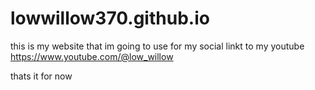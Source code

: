 # lowwillow370.github.io
this is my website that im going to use for my social
linkt to
my youtube 
https://www.youtube.com/@low_willow

thats it for now
